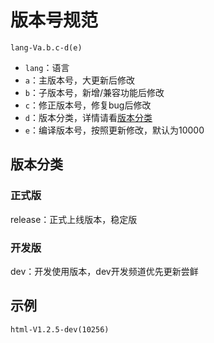 # 版本号规范
`lang-Va.b.c-d(e)`</br>
- `lang`：语言</br>
- `a`：主版本号，大更新后修改</br>
- `b`：子版本号，新增/兼容功能后修改</br>
- `c`：修正版本号，修复bug后修改</br>
- `d`：版本分类，详情请看[版本分类](dev/vers.md?id=版本分类)</br>
- `e`：编译版本号，按照更新修改，默认为10000</br>


## 版本分类

### 正式版
release：正式上线版本，稳定版

### 开发版
dev：开发使用版本，dev开发频道优先更新尝鲜


## 示例
`html-V1.2.5-dev(10256)`